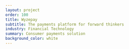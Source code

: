 ```yaml
---
layout: project
order: 100
title: Wyzepay
subtitle: The payments platform for forward thinkers
industry: Financial Technology
summary: Consumer payments solution
background_color: white
---
```

